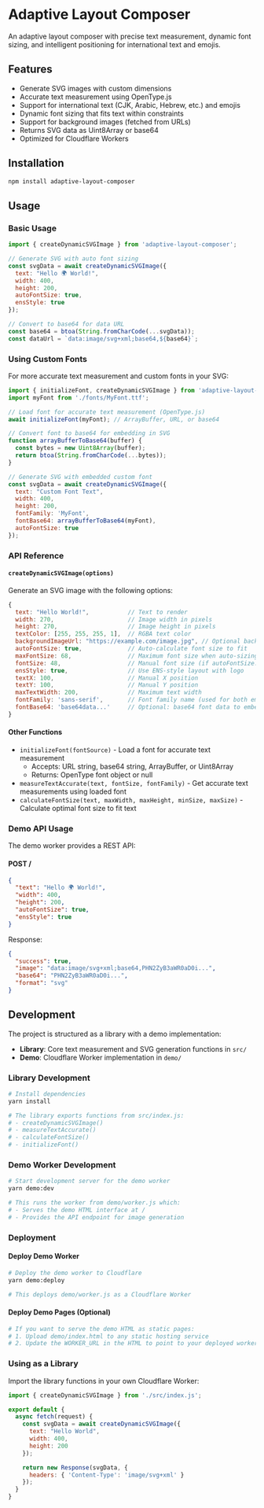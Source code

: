 # Adaptive Layout Composer

An adaptive layout composer with precise text measurement, dynamic font sizing, and intelligent positioning for international text and emojis.

## Features

- Generate SVG images with custom dimensions
- Accurate text measurement using OpenType.js
- Support for international text (CJK, Arabic, Hebrew, etc.) and emojis
- Dynamic font sizing that fits text within constraints
- Support for background images (fetched from URLs)
- Returns SVG data as Uint8Array or base64
- Optimized for Cloudflare Workers

## Installation

```bash
npm install adaptive-layout-composer
```

## Usage

### Basic Usage

```javascript
import { createDynamicSVGImage } from 'adaptive-layout-composer';

// Generate SVG with auto font sizing
const svgData = await createDynamicSVGImage({
  text: "Hello 🌍 World!",
  width: 400,
  height: 200,
  autoFontSize: true,
  ensStyle: true
});

// Convert to base64 for data URL
const base64 = btoa(String.fromCharCode(...svgData));
const dataUrl = `data:image/svg+xml;base64,${base64}`;
```

### Using Custom Fonts

For more accurate text measurement and custom fonts in your SVG:

```javascript
import { initializeFont, createDynamicSVGImage } from 'adaptive-layout-composer';
import myFont from './fonts/MyFont.ttf';

// Load font for accurate text measurement (OpenType.js)
await initializeFont(myFont); // ArrayBuffer, URL, or base64

// Convert font to base64 for embedding in SVG
function arrayBufferToBase64(buffer) {
  const bytes = new Uint8Array(buffer);
  return btoa(String.fromCharCode(...bytes));
}

// Generate SVG with embedded custom font
const svgData = await createDynamicSVGImage({
  text: "Custom Font Text",
  width: 400,
  height: 200,
  fontFamily: 'MyFont',
  fontBase64: arrayBufferToBase64(myFont),
  autoFontSize: true
});
```

### API Reference

#### `createDynamicSVGImage(options)`

Generate an SVG image with the following options:

```javascript
{
  text: "Hello World!",           // Text to render
  width: 270,                     // Image width in pixels
  height: 270,                    // Image height in pixels
  textColor: [255, 255, 255, 1],  // RGBA text color
  backgroundImageUrl: "https://example.com/image.jpg", // Optional background
  autoFontSize: true,             // Auto-calculate font size to fit
  maxFontSize: 68,                // Maximum font size when auto-sizing
  fontSize: 48,                   // Manual font size (if autoFontSize: false)
  ensStyle: true,                 // Use ENS-style layout with logo
  textX: 100,                     // Manual X position
  textY: 100,                     // Manual Y position
  maxTextWidth: 200,              // Maximum text width
  fontFamily: 'sans-serif',       // Font family name (used for both embedded and system fonts)
  fontBase64: 'base64data...'     // Optional: base64 font data to embed with fontFamily name
}
```

#### Other Functions

- `initializeFont(fontSource)` - Load a font for accurate text measurement
  - Accepts: URL string, base64 string, ArrayBuffer, or Uint8Array
  - Returns: OpenType font object or null
- `measureTextAccurate(text, fontSize, fontFamily)` - Get accurate text measurements using loaded font
- `calculateFontSize(text, maxWidth, maxHeight, minSize, maxSize)` - Calculate optimal font size to fit text

### Demo API Usage

The demo worker provides a REST API:

#### POST /

```json
{
  "text": "Hello 🌍 World!",
  "width": 400,
  "height": 200,
  "autoFontSize": true,
  "ensStyle": true
}
```

Response:
```json
{
  "success": true,
  "image": "data:image/svg+xml;base64,PHN2ZyB3aWR0aD0i...",
  "base64": "PHN2ZyB3aWR0aD0i...",
  "format": "svg"
}
```

## Development

The project is structured as a library with a demo implementation:

- **Library**: Core text measurement and SVG generation functions in `src/`
- **Demo**: Cloudflare Worker implementation in `demo/`

### Library Development

```bash
# Install dependencies
yarn install

# The library exports functions from src/index.js:
# - createDynamicSVGImage()
# - measureTextAccurate()
# - calculateFontSize()
# - initializeFont()
```

### Demo Worker Development

```bash
# Start development server for the demo worker
yarn demo:dev

# This runs the worker from demo/worker.js which:
# - Serves the demo HTML interface at /
# - Provides the API endpoint for image generation
```

### Deployment

#### Deploy Demo Worker
```bash
# Deploy the demo worker to Cloudflare
yarn demo:deploy

# This deploys demo/worker.js as a Cloudflare Worker
```

#### Deploy Demo Pages (Optional)
```bash
# If you want to serve the demo HTML as static pages:
# 1. Upload demo/index.html to any static hosting service
# 2. Update the WORKER_URL in the HTML to point to your deployed worker
```

### Using as a Library

Import the library functions in your own Cloudflare Worker:

```javascript
import { createDynamicSVGImage } from './src/index.js';

export default {
  async fetch(request) {
    const svgData = await createDynamicSVGImage({
      text: "Hello World",
      width: 400,
      height: 200
    });

    return new Response(svgData, {
      headers: { 'Content-Type': 'image/svg+xml' }
    });
  }
}
```
